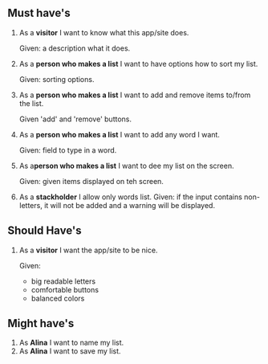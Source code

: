 ## Must have's

1. As a **visitor** I want to know what this app/site does.
   
    Given: a description what it does.

1. As a **person who makes a list** I want to have options how to sort my list.
   
   Given: sorting options.

2. As a **person who makes a list** I want to add and remove items to/from the list.
   
   Given 'add' and 'remove' buttons.

3. As a **person who makes a list** I want to add any word I want.
   
   Given: field to type in a word.
4. As a**person who makes a list** I want to dee my list on the screen.
   
   Given: given items displayed on teh screen.

5. As a **stackholder** I allow only words list.
    Given: if the input contains non-letters, it will not be added and a warning will be displayed.


## Should Have's
1. As a **visitor** I want the app/site to be nice.
    
    Given:
   * big readable letters
   * comfortable buttons
   * balanced colors
## Might have's
1. As **Alina** I want to name my list.
2. As **Alina** I want to save my list.


